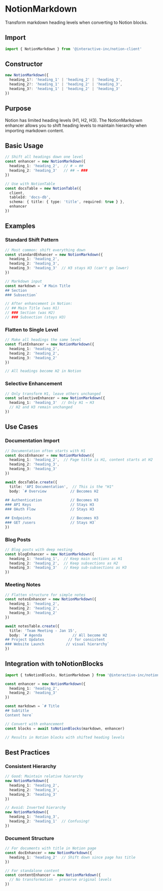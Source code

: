# NotionMarkdown

Transform markdown heading levels when converting to Notion blocks.

## Import

```typescript
import { NotionMarkdown } from '@interactive-inc/notion-client'
```

## Constructor

```typescript
new NotionMarkdown({
  heading_1?: 'heading_1' | 'heading_2' | 'heading_3',
  heading_2?: 'heading_1' | 'heading_2' | 'heading_3',
  heading_3?: 'heading_1' | 'heading_2' | 'heading_3'
})
```

## Purpose

Notion has limited heading levels (H1, H2, H3). The NotionMarkdown enhancer allows you to shift heading levels to maintain hierarchy when importing markdown content.

## Basic Usage

```typescript
// Shift all headings down one level
const enhancer = new NotionMarkdown({
  heading_1: 'heading_2',  // # → ##
  heading_2: 'heading_3'   // ## → ###
})

// Use with NotionTable
const docsTable = new NotionTable({
  client,
  tableId: 'docs-db',
  schema: { title: { type: 'title', required: true } },
  enhancer
})
```

## Examples

### Standard Shift Pattern

```typescript
// Most common: shift everything down
const standardEnhancer = new NotionMarkdown({
  heading_1: 'heading_2',
  heading_2: 'heading_3',
  heading_3: 'heading_3'  // H3 stays H3 (can't go lower)
})

// Markdown input
const markdown = `# Main Title
## Section
### Subsection`

// After enhancement in Notion:
// ## Main Title (was H1)
// ### Section (was H2)
// ### Subsection (stays H3)
```

### Flatten to Single Level

```typescript
// Make all headings the same level
const flatEnhancer = new NotionMarkdown({
  heading_1: 'heading_2',
  heading_2: 'heading_2',
  heading_3: 'heading_2'
})

// All headings become H2 in Notion
```

### Selective Enhancement

```typescript
// Only transform H1, leave others unchanged
const selectiveEnhancer = new NotionMarkdown({
  heading_1: 'heading_3'  // Only H1 → H3
  // H2 and H3 remain unchanged
})
```

## Use Cases

### Documentation Import

```typescript
// Documentation often starts with H1
const docsEnhancer = new NotionMarkdown({
  heading_1: 'heading_2',  // Page title is H1, content starts at H2
  heading_2: 'heading_3',
  heading_3: 'heading_3'
})

await docsTable.create({
  title: 'API Documentation',  // This is the "H1"
  body: `# Overview           // Becomes H2
  
## Authentication             // Becomes H3
### API Keys                  // Stays H3
### OAuth Flow                // Stays H3

## Endpoints                  // Becomes H3
### GET /users                // Stays H3`
})
```

### Blog Posts

```typescript
// Blog posts with deep nesting
const blogEnhancer = new NotionMarkdown({
  heading_1: 'heading_1',  // Keep main sections as H1
  heading_2: 'heading_2',  // Keep subsections as H2
  heading_3: 'heading_3'   // Keep sub-subsections as H3
})
```

### Meeting Notes

```typescript
// Flatten structure for simple notes
const notesEnhancer = new NotionMarkdown({
  heading_1: 'heading_2',
  heading_2: 'heading_2',
  heading_3: 'heading_2'
})

await notesTable.create({
  title: 'Team Meeting - Jan 15',
  body: `# Agenda              // All become H2
## Project Updates           // for consistent
### Website Launch          // visual hierarchy`
})
```

## Integration with toNotionBlocks

```typescript
import { toNotionBlocks, NotionMarkdown } from '@interactive-inc/notion-client'

const enhancer = new NotionMarkdown({
  heading_1: 'heading_2',
  heading_2: 'heading_3'
})

const markdown = `# Title
## Subtitle
Content here`

// Convert with enhancement
const blocks = await toNotionBlocks(markdown, enhancer)

// Results in Notion blocks with shifted heading levels
```

## Best Practices

### Consistent Hierarchy

```typescript
// Good: Maintain relative hierarchy
new NotionMarkdown({
  heading_1: 'heading_2',
  heading_2: 'heading_3',
  heading_3: 'heading_3'
})

// Avoid: Inverted hierarchy
new NotionMarkdown({
  heading_1: 'heading_3',
  heading_2: 'heading_1'  // Confusing!
})
```

### Document Structure

```typescript
// For documents with title in Notion page
const docEnhancer = new NotionMarkdown({
  heading_1: 'heading_2'  // Shift down since page has title
})

// For standalone content
const contentEnhancer = new NotionMarkdown({
  // No transformation - preserve original levels
})
```